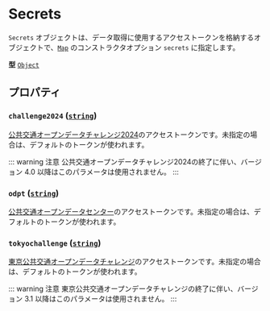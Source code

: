 # Secrets

`Secrets` オブジェクトは、データ取得に使用するアクセストークンを格納するオブジェクトで、[`Map`](./map.md) のコンストラクタオプション `secrets` に指定します。

**型** [`Object`](https://developer.mozilla.org/docs/Web/JavaScript/Reference/Global_Objects/Object)

## プロパティ

### **`challenge2024`** ([`string`](https://developer.mozilla.org/docs/Web/JavaScript/Reference/Global_Objects/String))

[公共交通オープンデータチャレンジ2024](https://challenge2024.odpt.org)のアクセストークンです。未指定の場合は、デフォルトのトークンが使われます。

::: warning 注意
公共交通オープンデータチャレンジ2024の終了に伴い、バージョン 4.0 以降はこのパラメータは使用されません。
:::

### **`odpt`** ([`string`](https://developer.mozilla.org/docs/Web/JavaScript/Reference/Global_Objects/Object))

[公共交通オープンデータセンター](https://www.odpt.org)のアクセストークンです。未指定の場合は、デフォルトのトークンが使われます。

### **`tokyochallenge`** ([`string`](https://developer.mozilla.org/docs/Web/JavaScript/Reference/Global_Objects/String))

[東京公共交通オープンデータチャレンジ](https://tokyochallenge.odpt.org)のアクセストークンです。未指定の場合は、デフォルトのトークンが使われます。

::: warning 注意
東京公共交通オープンデータチャレンジの終了に伴い、バージョン 3.1 以降はこのパラメータは使用されません。
:::
